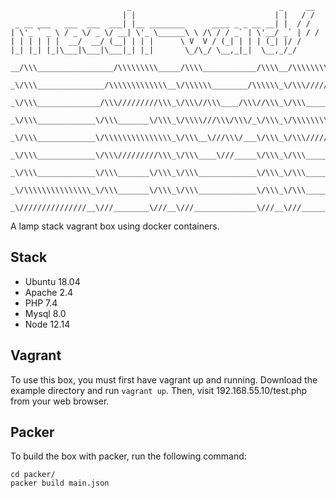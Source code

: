 ```
                          _                                 _     __
                         | |                               | |   / /
 _ __ ___   ___  ___  ___| |__ ________      ____ _ _ __ __| |  / / 
| \'_ ` _ \ / _ \/ _ \/ __| \'_ \______\ \ /\ / / _` | \'__/ _` | / /  
| | | | | |  __/  __/ (__| | | |      \ V  V / (_| | | | (_| |/ /   
|_| |_| |_|\___|\___|\___|_| |_|       \_/\_/ \__,_|_|  \__,_/_/  

__/\\\_________________/\\\\\\\\\_____/\\\\____________/\\\\__/\\\\\\\\\\\\\___        
 _\/\\\_______________/\\\\\\\\\\\\\__\/\\\\\\________/\\\\\\_\/\\\/////////\\\_       
  _\/\\\______________/\\\/////////\\\_\/\\\//\\\____/\\\//\\\_\/\\\_______\/\\\_      
   _\/\\\_____________\/\\\_______\/\\\_\/\\\\///\\\/\\\/_\/\\\_\/\\\\\\\\\\\\\/__     
    _\/\\\_____________\/\\\\\\\\\\\\\\\_\/\\\__\///\\\/___\/\\\_\/\\\/////////____    
     _\/\\\_____________\/\\\/////////\\\_\/\\\____\///_____\/\\\_\/\\\_____________   
      _\/\\\_____________\/\\\_______\/\\\_\/\\\_____________\/\\\_\/\\\_____________  
       _\/\\\\\\\\\\\\\\\_\/\\\_______\/\\\_\/\\\_____________\/\\\_\/\\\_____________ 
        _\///////////////__\///________\///__\///______________\///__\///______________
```

A lamp stack vagrant box using docker containers.

## Stack

* Ubuntu 18.04
* Apache 2.4
* PHP 7.4
* Mysql 8.0
* Node 12.14

## Vagrant

To use this box, you must first have vagrant up and running. Download the example directory and run `vagrant up`. Then, visit 192.168.55.10/test.php from your web browser.

## Packer

To build the box with packer, run the following command:

```
cd packer/
packer build main.json
```
